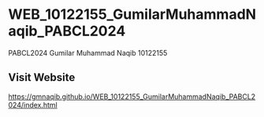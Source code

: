 # WEB_10122155_GumilarMuhammadNaqib_PABCL2024
PABCL2024
Gumilar Muhammad Naqib
10122155
## Visit Website
https://gmnaqib.github.io/WEB_10122155_GumilarMuhammadNaqib_PABCL2024/index.html
